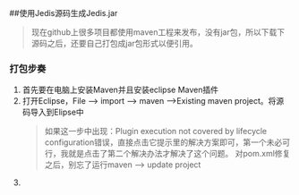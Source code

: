 ##使用Jedis源码生成Jedis.jar
> 现在github上很多项目都使用maven工程来发布，没有jar包，所以下载下源码之后，还要自己打包成jar包形式以便引用。

### 打包步奏
1. 首先要在电脑上安装Maven并且安装eclipse Maven插件
2. 打开Eclipse，File --> import --> maven -->Existing maven project。将源码导入到Elipse中
    > 如果这一步中出现：Plugin execution not covered by lifecycle configuration错误，直接点击它提示里的解决方案即可，第一个未必可行，我就是点击了第二个解决办法才解决了这个问题。
    > 对pom.xml修复之后，别忘了运行maven  --> update project
3. 